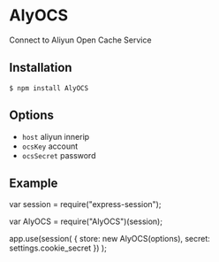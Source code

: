 AlyOCS
======

Connect to Aliyun Open Cache Service

## Installation

    $ npm install AlyOCS

## Options

  - `host` aliyun innerip 
  - `ocsKey` account
  - `ocsSecret` password

## Example

  var session = require("express-session");
  
  var AlyOCS  = require("AlyOCS")(session);
  
  app.use(session(
    {
      store: new AlyOCS(options), 
      secret: settings.cookie_secret
    })
  );
